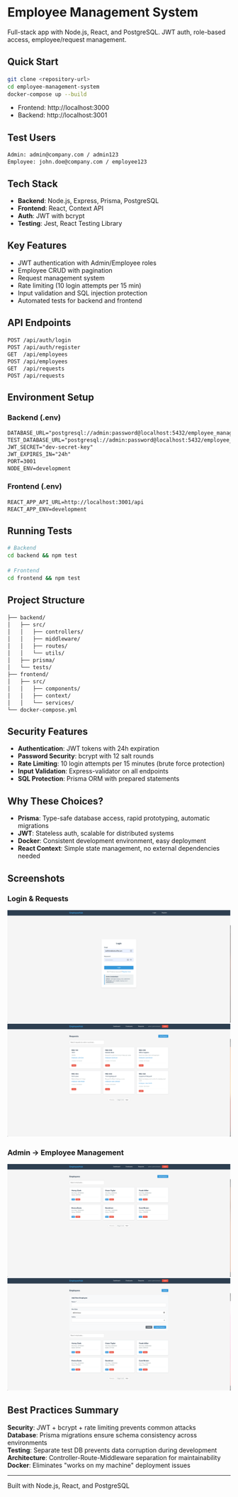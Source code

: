 # Employee Management System

Full-stack app with Node.js, React, and PostgreSQL. JWT auth, role-based access, employee/request management.

## Quick Start

```bash
git clone <repository-url>
cd employee-management-system
docker-compose up --build
```

- Frontend: http://localhost:3000
- Backend: http://localhost:3001

## Test Users

```
Admin: admin@company.com / admin123
Employee: john.doe@company.com / employee123
```

## Tech Stack

- **Backend**: Node.js, Express, Prisma, PostgreSQL
- **Frontend**: React, Context API
- **Auth**: JWT with bcrypt
- **Testing**: Jest, React Testing Library

## Key Features

- JWT authentication with Admin/Employee roles
- Employee CRUD with pagination
- Request management system
- Rate limiting (10 login attempts per 15 min)
- Input validation and SQL injection protection
- Automated tests for backend and frontend

## API Endpoints

```
POST /api/auth/login
POST /api/auth/register
GET  /api/employees
POST /api/employees
GET  /api/requests
POST /api/requests
```

## Environment Setup

### Backend (.env)
```env
DATABASE_URL="postgresql://admin:password@localhost:5432/employee_management"
TEST_DATABASE_URL="postgresql://admin:password@localhost:5432/employee_management_test"
JWT_SECRET="dev-secret-key"
JWT_EXPIRES_IN="24h"
PORT=3001
NODE_ENV=development
```

### Frontend (.env)
```env
REACT_APP_API_URL=http://localhost:3001/api
REACT_APP_ENV=development
```

## Running Tests

```bash
# Backend
cd backend && npm test

# Frontend  
cd frontend && npm test
```

## Project Structure

```
├── backend/
│   ├── src/
│   │   ├── controllers/
│   │   ├── middleware/
│   │   ├── routes/
│   │   └── utils/
│   ├── prisma/
│   └── tests/
├── frontend/
│   ├── src/
│   │   ├── components/
│   │   ├── context/
│   │   └── services/
└── docker-compose.yml
```

## Security Features

- **Authentication**: JWT tokens with 24h expiration
- **Password Security**: bcrypt with 12 salt rounds  
- **Rate Limiting**: 10 login attempts per 15 minutes (brute force protection)
- **Input Validation**: Express-validator on all endpoints
- **SQL Protection**: Prisma ORM with prepared statements

## Why These Choices?

- **Prisma**: Type-safe database access, rapid prototyping, automatic migrations
- **JWT**: Stateless auth, scalable for distributed systems
- **Docker**: Consistent development environment, easy deployment
- **React Context**: Simple state management, no external dependencies needed

## Screenshots

### Login & Requests
![Login](docs/screenshots/login.png) ![Requests](docs/screenshots/admin-requests.png)

### Admin -> Employee Management
![Employee List](docs/screenshots/admin-employees.png) ![Employee Form](docs/screenshots/employee-form.png)

## Best Practices Summary

**Security**: JWT + bcrypt + rate limiting prevents common attacks  
**Database**: Prisma migrations ensure schema consistency across environments  
**Testing**: Separate test DB prevents data corruption during development  
**Architecture**: Controller-Route-Middleware separation for maintainability  
**Docker**: Eliminates "works on my machine" deployment issues

---

Built with Node.js, React, and PostgreSQL